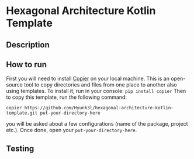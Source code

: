 # Hexagonal Architecture Kotlin Template

## Description

## How to run
First you will need to install [Copier](https://github.com/copier-org/copier) on your local machine.
This is an open-source tool to copy directories and files from one place to another also using templates.
To install it, run in your console: `pip install copier`
Then to copy this template, run the following command:
```
copier https://github.com/Hyunk3l/hexagonal-architecture-kotlin-template.git put-your-directory-here
```
you will be asked about a few configurations (name of the package, project etc.).
Once done, open your `put-your-directory-here`.

## Testing
